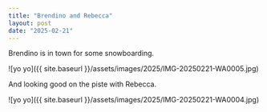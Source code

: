 ```yaml
---
title: "Brendino and Rebecca"
layout: post
date: "2025-02-21"
---
```


Brendino is in town for some snowboarding.

![yo yo]({{ site.baseurl }}/assets/images/2025/IMG-20250221-WA0005.jpg)

And looking good on the piste with Rebecca.

![yo yo]({{ site.baseurl }}/assets/images/2025/IMG-20250221-WA0004.jpg)
